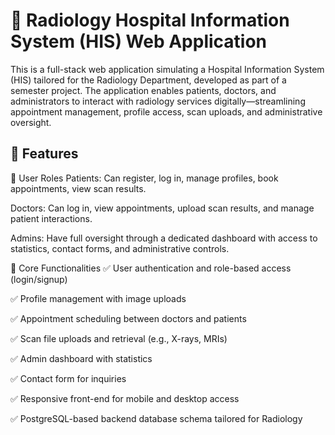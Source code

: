 # 🏥 Radiology Hospital Information System (HIS) Web Application
This is a full-stack web application simulating a Hospital Information System (HIS) tailored for the Radiology Department, developed as part of a semester project. The application enables patients, doctors, and administrators to interact with radiology services digitally—streamlining appointment management, profile access, scan uploads, and administrative oversight.

## 🚀 Features
👥 User Roles
Patients: Can register, log in, manage profiles, book appointments, view scan results.

Doctors: Can log in, view appointments, upload scan results, and manage patient interactions.

Admins: Have full oversight through a dedicated dashboard with access to statistics, contact forms, and administrative controls.

📄 Core Functionalities
✅ User authentication and role-based access (login/signup)

✅ Profile management with image uploads

✅ Appointment scheduling between doctors and patients

✅ Scan file uploads and retrieval (e.g., X-rays, MRIs)

✅ Admin dashboard with statistics

✅ Contact form for inquiries

✅ Responsive front-end for mobile and desktop access

✅ PostgreSQL-based backend database schema tailored for Radiology
